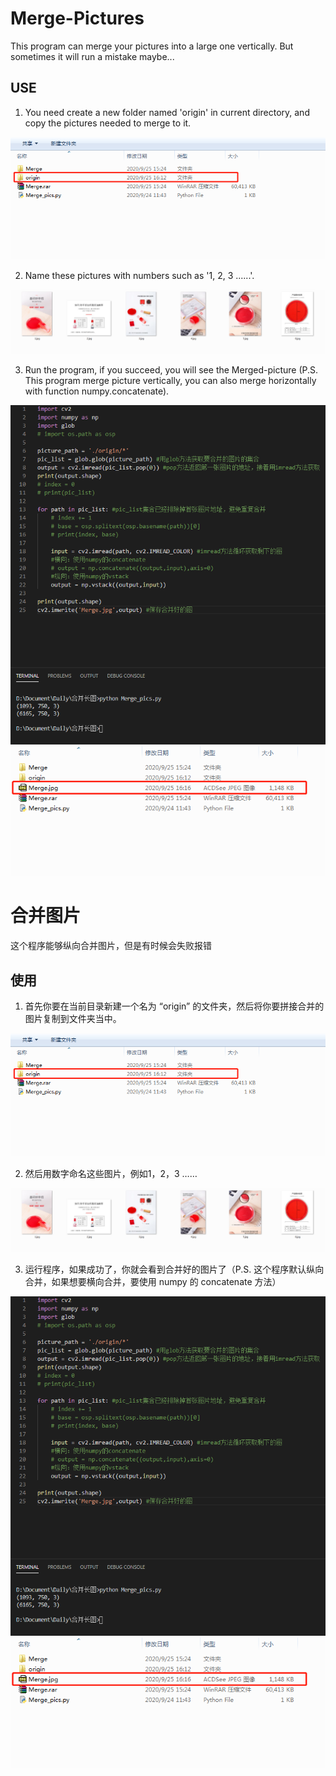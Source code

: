 # Merge-Pictures
This program can merge your pictures into a large one vertically. But sometimes it will run a mistake maybe... 

## USE
 1. You need create a new folder named 'origin' in current directory, and copy the pictures needed to merge to it.
  
  ![image](https://github.com/keygoman/Merge-Pictures/blob/master/folder_before1.png)
 
 
 
 
 2. Name these pictures with numbers such as '1, 2, 3 ......'.
  
  ![image](https://github.com/keygoman/Merge-Pictures/blob/master/pic_example.png)
 
 
 
 
 3. Run the program, if you succeed, you will see the Merged-picture (P.S. This program merge picture vertically, you can also merge horizontally with function numpy.concatenate).
  
  ![image](https://github.com/keygoman/Merge-Pictures/blob/master/running_code.png)
  ![image](https://github.com/keygoman/Merge-Pictures/blob/master/file_after1.png)
 
 # 合并图片
 这个程序能够纵向合并图片，但是有时候会失败报错
 
 ## 使用
  1. 首先你要在当前目录新建一个名为 “origin” 的文件夹，然后将你要拼接合并的图片复制到文件夹当中。
   
   ![image](https://github.com/keygoman/Merge-Pictures/blob/master/folder_before1.png)
  
  
  
  
  2. 然后用数字命名这些图片，例如1，2，3 ……
   
   ![image](https://github.com/keygoman/Merge-Pictures/blob/master/pic_example.png)
  
  
  
  
  3. 运行程序，如果成功了，你就会看到合并好的图片了（P.S. 这个程序默认纵向合并，如果想要横向合并，要使用 numpy 的 concatenate 方法）
   
   ![image](https://github.com/keygoman/Merge-Pictures/blob/master/running_code.png)
   ![image](https://github.com/keygoman/Merge-Pictures/blob/master/file_after1.png)
